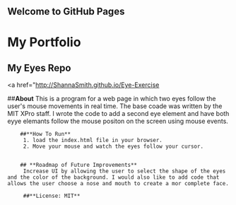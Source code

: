 ## Welcome to GitHub Pages
# My Portfolio
## My Eyes Repo
<a href="http://ShannaSmith.github.io/Eye-Exercise </a>
         
         
##**About**
This is a program for a web page in which two eyes follow the user's mouse movements in real time. The base coade was written by the MIT XPro staff. I wrote the code to add a second eye element and have both eyye elemants follow the mouse positon on the screen using mouse events.
         
        ##**How To Run**
         1. load the index.html file in your browser.
         2. Move your mouse and watch the eyes follow your cursor.
         
         
        ## **Roadmap of Future Improvements**
         Increase UI by allowing the user to select the shape of the eyes and the color of the background. I would also like to add code that allows the user choose a nose and mouth to create a mor complete face.
         
         ##**License: MIT**
